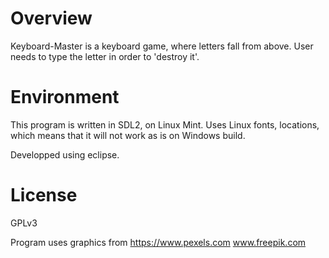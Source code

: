 # Overview
Keyboard-Master is a keyboard game, where letters fall from above. User needs to type the letter in order to 'destroy it'.

# Environment
This program is written in SDL2, on Linux Mint. Uses Linux fonts, locations, which means that it will not work as is on Windows build.

Developped using eclipse.

# License
GPLv3

Program uses graphics from 
https://www.pexels.com
www.freepik.com

